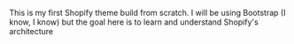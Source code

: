 This is my first Shopify theme build from scratch. I will be using Bootstrap (I know, I know) but the goal here is to learn and understand Shopify's architecture
